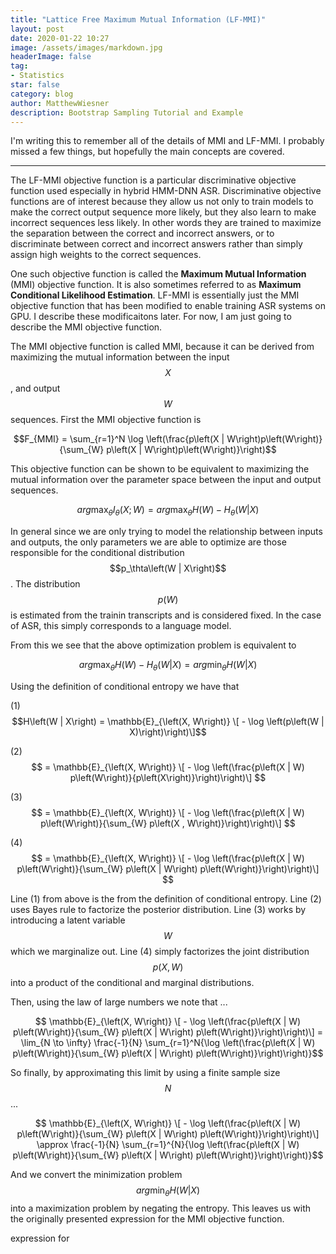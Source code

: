 ```yaml
---
title: "Lattice Free Maximum Mutual Information (LF-MMI)"
layout: post
date: 2020-01-22 10:27
image: /assets/images/markdown.jpg
headerImage: false
tag:
- Statistics
star: false
category: blog
author: MatthewWiesner
description: Bootstrap Sampling Tutorial and Example
---
```


I'm writing this to remember all of the details of MMI and LF-MMI. I probably missed a few things, but hopefully the main concepts are covered.

__________________________________________________________________________

The LF-MMI objective function is a particular discriminative objective function used especially in hybrid HMM-DNN ASR.
Discriminative objective functions are of interest because they allow us not only to train models to make the correct output sequence
more likely, but they also learn to make incorrect sequences less likely. In other words they are trained to maximize the separation
between the correct and incorrect answers, or to discriminate between correct and incorrect answers rather than simply assign high weights to the correct sequences.

One such objective function is called the **Maximum Mutual Information** (MMI) objective function. It is also sometimes referred to as
**Maximum Conditional Likelihood Estimation**. LF-MMI is essentially just the MMI objective function that has been modified to enable 
training ASR systems on GPU. I describe these modificaitons later. For now, I am just going to describe the MMI objective function.

The MMI objective function is called MMI, because it can be derived from maximizing the mutual information between the input
$$X$$, and output $$W$$ sequences. First the MMI objective function is

$$F_{MMI} = \sum_{r=1}^N \log \left(\frac{p\left(X | W\right)p\left(W\right)}{\sum_{W} p\left(X | W\right)p\left(W\right)}\right)$$

This objective function can be shown to be equivalent to maximizing the mutual information over the parameter space between the input and output sequences.

$$ arg\max_\theta I_\theta \left(X; W\right) = arg\max_\theta H\left(W\right) - H_\theta\left(W | X\right)$$

In general since we are only trying to model the relationship between inputs and outputs, the only parameters we are able to optimize
are those responsible for the conditional distribution $$p_\thta\left(W | X\right)$$. The distribution $$p\left(W\right)$$ is estimated
from the trainin transcripts and is considered fixed. In the case of ASR, this simply corresponds to a language model.

From this we see that the above optimization problem is equivalent to

$$ arg\max_\theta H\left(W\right) - H_\theta\left(W | X\right) = arg\min_\theta H\left(W | X\right)$$

Using the definition of conditional entropy we have that

(1) $$H\left(W | X\right) = \mathbb{E}_{\left(X, W\right)} \[ - \log \left(p\left(W | X)\right)\right)\]$$

(2) $$                    = \mathbb{E}_{\left(X, W\right)} \[ - \log \left(\frac{p\left(X | W) p\left(W\right)}{p\left(X\right)}\right)\right)\] $$

(3) $$                    = \mathbb{E}_{\left(X, W\right)} \[ - \log \left(\frac{p\left(X | W) p\left(W\right)}{\sum_{W} p\left(X , W\right)}\right)\right)\] $$

(4) $$                    = \mathbb{E}_{\left(X, W\right)} \[ - \log \left(\frac{p\left(X | W) p\left(W\right)}{\sum_{W} p\left(X | W\right) p\left(W\right)}\right)\right)\] $$

Line (1) from above is the from the definition of conditional entropy. Line (2) uses Bayes rule to factorize the posterior distribution. Line (3)
works by introducing a latent variable $$W$$ which we marginalize out. Line (4) simply factorizes the joint distribution $$p\left(X, W\right)$$
into a product of the conditional and marginal distributions.

Then, using the law of large numbers we note that ...

$$ \mathbb{E}_{\left(X, W\right)} \[ - \log \left(\frac{p\left(X | W) p\left(W\right)}{\sum_{W} p\left(X | W\right) p\left(W\right)}\right)\right)\]  = \lim_{N \to \infty} \frac{-1}{N} \sum_{r=1}^N{\log \left(\frac{p\left(X | W) p\left(W\right)}{\sum_{W} p\left(X | W\right) p\left(W\right)}\right)\right)}$$

So finally, by approximating this limit by using a finite sample size $$N$$ ...

$$ \mathbb{E}_{\left(X, W\right)} \[ - \log \left(\frac{p\left(X | W) p\left(W\right)}{\sum_{W} p\left(X | W\right) p\left(W\right)}\right)\right)\]  \approx \frac{-1}{N} \sum_{r=1}^{N}{\log \left(\frac{p\left(X | W) p\left(W\right)}{\sum_{W} p\left(X | W\right) p\left(W\right)}\right)\right)}$$

And we convert the minimization problem $$ arg\min_\theta H\left(W | X\right)$$ into a maximization problem by negating the entropy. This leaves us with the originally presented expression for the MMI objective function.

expression for 
